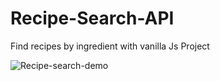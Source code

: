# Recipe-Search-API
Find recipes by ingredient with vanilla Js Project 

![Recipe-search-demo](https://user-images.githubusercontent.com/100304655/182687208-085882dd-e2b3-4e20-8483-eb07201800dd.png)
